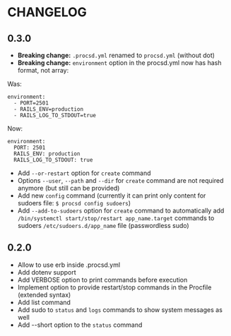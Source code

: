 # CHANGELOG
## 0.3.0
* **Breaking change:** `.procsd.yml` renamed to `procsd.yml` (without dot)
* **Breaking change:** `environment` option in the procsd.yml now has hash format, not array:

Was:
```
environment:
  - PORT=2501
  - RAILS_ENV=production
  - RAILS_LOG_TO_STDOUT=true
```

Now:
```
environment:
  PORT: 2501
  RAILS_ENV: production
  RAILS_LOG_TO_STDOUT: true
```

* Add `--or-restart` option for `create` command
* Options `--user`, `--path` and `--dir` for `create` command are not required anymore (but still can be provided)
* Add new `config` command (currently it can print only content for sudoers file: `$ procsd config sudoers`)
* Add `--add-to-sudoers` option for `create` command to automatically add `/bin/systemctl start/stop/restart app_name.target` commands to sudoers `/etc/sudoers.d/app_name` file (passwordless sudo)


## 0.2.0
* Allow to use erb inside .procsd.yml
* Add dotenv support
* Add VERBOSE option to print commands before execution
* Implement option to provide restart/stop commands in the Procfile (extended syntax)
* Add list command
*  Add sudo to `status` and `logs` commands to show system messages as well
* Add --short option to the `status` command
